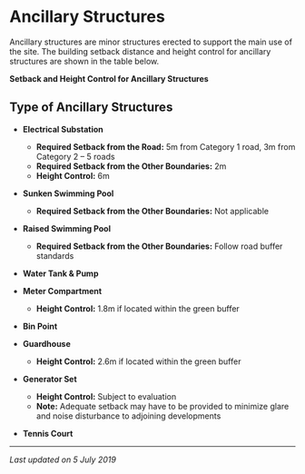 # Ancillary Structures

Ancillary structures are minor structures erected to support the main use of the site. The building setback distance and height control for ancillary structures are shown in the table below.

**Setback and Height Control for Ancillary Structures**

## Type of Ancillary Structures

- **Electrical Substation**
  - **Required Setback from the Road:** 5m from Category 1 road, 3m from Category 2 – 5 roads
  - **Required Setback from the Other Boundaries:** 2m
  - **Height Control:** 6m

- **Sunken Swimming Pool**
  - **Required Setback from the Other Boundaries:** Not applicable

- **Raised Swimming Pool**
  - **Required Setback from the Other Boundaries:** Follow road buffer standards

- **Water Tank & Pump**

- **Meter Compartment**
  - **Height Control:** 1.8m if located within the green buffer

- **Bin Point**

- **Guardhouse**
  - **Height Control:** 2.6m if located within the green buffer

- **Generator Set**
  - **Height Control:** Subject to evaluation
  - **Note:** Adequate setback may have to be provided to minimize glare and noise disturbance to adjoining developments

- **Tennis Court**

-------------

*Last updated on 5 July 2019*
